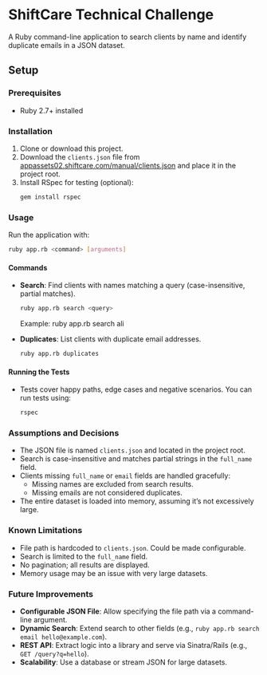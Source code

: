 # ShiftCare Technical Challenge

A Ruby command-line application to search clients by name and identify duplicate emails in a JSON dataset.

## Setup

### Prerequisites
- Ruby 2.7+ installed

### Installation
1. Clone or download this project.
2. Download the `clients.json` file from [appassets02.shiftcare.com/manual/clients.json](appassets02.shiftcare.com/manual/clients.json) and place it in the project root.
3. Install RSpec for testing (optional):
   ```bash
   gem install rspec
   ```

### Usage

Run the application with:

```bash
ruby app.rb <command> [arguments]
```

#### Commands

- **Search**: Find clients with names matching a query (case-insensitive, partial matches).

    ```bash
    ruby app.rb search <query>
    ```
    Example: ruby app.rb search ali

- **Duplicates**: List clients with duplicate email addresses.

    ```bash
    ruby app.rb duplicates
    ```

#### Running the Tests
- Tests cover happy paths, edge cases and negative scenarios. You can run tests using:
    ```bash
    rspec
    ```

### Assumptions and Decisions

- The JSON file is named `clients.json` and located in the project root.
- Search is case-insensitive and matches partial strings in the `full_name` field.
- Clients missing `full_name` or `email` fields are handled gracefully:
  - Missing names are excluded from search results.
  - Missing emails are not considered duplicates.
- The entire dataset is loaded into memory, assuming it’s not excessively large.

### Known Limitations

- File path is hardcoded to `clients.json`. Could be made configurable.
- Search is limited to the `full_name` field.
- No pagination; all results are displayed.
- Memory usage may be an issue with very large datasets.

### Future Improvements

- **Configurable JSON File**: Allow specifying the file path via a command-line argument.
- **Dynamic Search**: Extend search to other fields (e.g., `ruby app.rb search email hello@example.com`).
- **REST API**: Extract logic into a library and serve via Sinatra/Rails (e.g., `GET /query?q=hello`).
- **Scalability**: Use a database or stream JSON for large datasets.